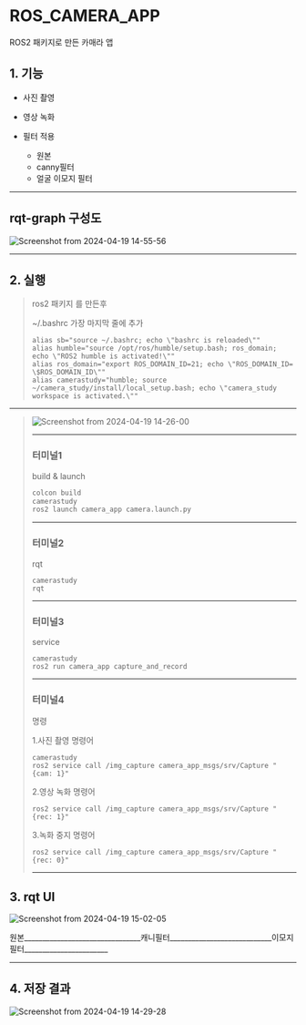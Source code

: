 # ROS_CAMERA_APP

ROS2 패키지로 만든 카매라 앱

## 1. 기능

+ 사진 촬영

+ 영상 녹화

+ 필터 적용
  + 원본
  + canny필터
  + 얼굴 이모지 필터
---
## rqt-graph 구성도
![Screenshot from 2024-04-19 14-55-56](https://github.com/earnest99/ROS_Camera_APP/assets/128347421/d2fdcc1f-a571-4170-a7d3-e362a053b62a)

---
## 2. 실행

> ros2 패키지 를 만든후 
> 
> ~/.bashrc 가장 마지막 줄에 추가
> 
>
> ```
> alias sb="source ~/.bashrc; echo \"bashrc is reloaded\""
> alias humble="source /opt/ros/humble/setup.bash; ros_domain; echo \"ROS2 humble is activated!\""
> alias ros_domain="export ROS_DOMAIN_ID=21; echo \"ROS_DOMAIN_ID= \$ROS_DOMAIN_ID\""
> alias camerastudy="humble; source ~/camera_study/install/local_setup.bash; echo \"camera_study workspace is activated.\""
> ```
> 

---
> ![Screenshot from 2024-04-19 14-26-00](https://github.com/earnest99/ROS_Camera_APP/assets/128347421/b91fe642-489b-44f7-a87b-cc58e0a776e9)
> 
> ---
> ### 터미널1 
> build & launch
> 
> ```bash
> colcon build
> camerastudy
> ros2 launch camera_app camera.launch.py 
> ```
> ---
> ### 터미널2 
> rqt
> ```
> camerastudy
> rqt
> ```
> ---
> ### 터미널3 
> service
> ```
> camerastudy
> ros2 run camera_app capture_and_record 
> ```
> ---
> ### 터미널4 
> 명령
> 
> 1.사진 촬영 명령어
> ```
> camerastudy
> ros2 service call /img_capture camera_app_msgs/srv/Capture "{cam: 1}"
> ```
> 2.영상 녹화 명령어
> ```
> ros2 service call /img_capture camera_app_msgs/srv/Capture "{rec: 1}"
> 
> ```
> 3.녹화 중지 명령어
> ```
> ros2 service call /img_capture camera_app_msgs/srv/Capture "{rec: 0}"
> 
> ```
> 
> ---

## 3. rqt UI
![Screenshot from 2024-04-19 15-02-05](https://github.com/earnest99/ROS_Camera_APP/assets/128347421/a1539023-81b0-45b2-90c6-1d6c8dadd1a4)

원본________________________________캐니필터____________________________이모지필터_______________________

---

## 4. 저장 결과
![Screenshot from 2024-04-19 14-29-28](https://github.com/earnest99/ROS_Camera_APP/assets/128347421/1d1773ca-6097-4604-b37f-d8d3799a170f)
